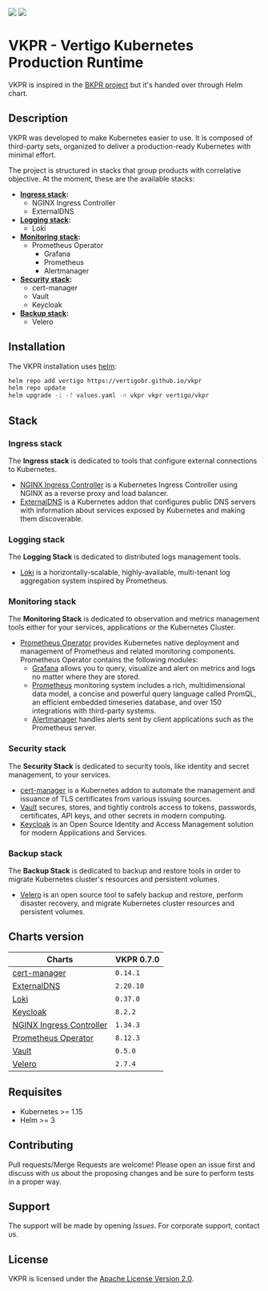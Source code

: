 ![](https://img.shields.io/badge/status-In%20development-yellow)
![](https://img.shields.io/badge/license-Apache%202.0-blue)
# VKPR - Vertigo Kubernetes Production Runtime

VKPR is inspired in the [BKPR project](https://github.com/bitnami/kube-prod-runtime) but it's handed over through Helm chart.

## Description

VKPR was developed to make Kubernetes easier to use. It is composed of third-party sets, organized to deliver a production-ready Kubernetes with minimal effort.

The project is structured in stacks that group products with correlative objective. At the moment, these are the available stacks:

- **[Ingress stack](#ingress-stack):**
  - NGINX Ingress Controller
  - ExternalDNS
- **[Logging stack](#logging-stack):**
  - Loki
- **[Monitoring stack](#monitoring-stack):**
  - Prometheus Operator
    - Grafana
    - Prometheus
    - Alertmanager
- **[Security stack](#security-stack):**
  - cert-manager
  - Vault
  - Keycloak
- **[Backup stack](#backup-stack):**
  - Velero

## Installation

The VKPR installation uses [helm](https://helm.sh/):

```sh
helm repo add vertigo https://vertigobr.github.io/vkpr
helm repo update
helm upgrade -i -f values.yaml -n vkpr vkpr vertigo/vkpr
```

## Stack

### Ingress stack
  
The **Ingress stack** is dedicated to tools that configure external connections to Kubernetes.

- [NGINX Ingress Controller](./docs/modules.md#nginx-ingress-controller) is a Kubernetes Ingress Controller using NGINX as a reverse proxy and load balancer.
- [ExternalDNS](./docs/modules.md#externaldns) is a Kubernetes addon that configures public DNS servers with information about services exposed by Kubernetes and making them discoverable.

### Logging stack

The **Logging Stack** is dedicated to distributed logs management tools.

- [Loki](./docs/modules.md#loki) is a horizontally-scalable, highly-available, multi-tenant log aggregation system inspired by Prometheus.

### Monitoring stack

The **Monitoring Stack** is dedicated to observation and metrics management tools either for your services, applications or the Kubernetes Cluster.

- [Prometheus Operator](./docs/modules.md#prometheus-operator) provides Kubernetes native deployment and management of Prometheus and related monitoring components. Prometheus Operator contains the following modules:
  - [Grafana](https://grafana.com/oss/grafana/) allows you to query, visualize and alert on metrics and logs no matter where they are stored.
  - [Prometheus](https://grafana.com/oss/prometheus/) monitoring system includes a rich, multidimensional data model, a concise and powerful query language called PromQL, an efficient embedded timeseries database, and over 150 integrations with third-party systems.
  - [Alertmanager](https://prometheus.io/docs/alerting/latest/alertmanager/) handles alerts sent by client applications such as the Prometheus server.

### Security stack

The **Security Stack** is dedicated to security tools, like identity and secret management, to your services.

- [cert-manager](./docs/modules.md#cert-manager) is a Kubernetes addon to automate the management and issuance of TLS certificates from various issuing sources.
- [Vault](./docs/modules.md#vault) secures, stores, and tightly controls access to tokens, passwords, certificates, API keys, and other secrets in modern computing. 
- [Keycloak](./docs/modules.md#keycloak) is an Open Source Identity and Access Management solution for modern Applications and Services.

### Backup stack

The **Backup Stack** is dedicated to backup and restore tools in order to migrate Kubernetes cluster's resources and persistent volumes.

- [Velero](./docs/modules.md#velero) is an open source tool to safely backup and restore, perform disaster recovery, and migrate Kubernetes cluster resources and persistent volumes.

## Charts version

|                                 Charts                                 | VKPR 0.7.0 |
|------------------------------------------------------------------------|------------|
| [cert-manager](./docs/modules.md#cert-manager)                         |  `0.14.1`  |
| [ExternalDNS](./docs/modules.md#externaldns)                           |  `2.20.10` |
| [Loki](./docs/modules.md#loki)                                         |  `0.37.0`  |
| [Keycloak](./docs/modules.md#keycloak)                                 |  `8.2.2`   |
| [NGINX Ingress Controller](./docs/modules.md#nginx-ingress-controller) |  `1.34.3`  |
| [Prometheus Operator](./docs/modules.md#prometheus-operator)           |  `8.12.3`  |
| [Vault](./docs/modules.md#vault)                                       |  `0.5.0`   |
| [Velero](./docs/modules.md#velero)                                     |  `2.7.4`   |

## Requisites

- Kubernetes >= 1.15
- Helm >= 3

## Contributing

Pull requests/Merge Requests are welcome! Please open an issue first and discuss with us about the proposing changes and be sure to perform tests in a proper way.

## Support

The support will be made by opening *Issues*. 
For corporate support, contact us.

## License

VKPR is licensed under the [Apache License Version 2.0](LICENSE).
